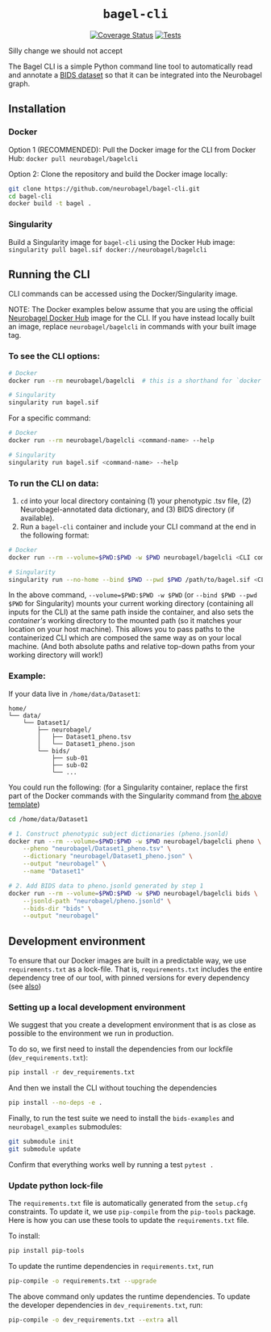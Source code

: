 <div align="center">

# `bagel-cli`
[![Coverage Status](https://coveralls.io/repos/github/neurobagel/bagel-cli/badge.svg?branch=main)](https://coveralls.io/github/neurobagel/bagel-cli?branch=main)
[![Tests](https://github.com/neurobagel/bagel-cli/actions/workflows/test.yml/badge.svg)](https://github.com/neurobagel/bagel-cli/actions/workflows/test.yml)

</div>

Silly change we should not accept

The Bagel CLI is a simple Python command line tool to automatically read and annotate a 
[BIDS dataset](https://bids-specification.readthedocs.io/en/stable/) 
so that it can be integrated into the Neurobagel graph.

## Installation
### Docker
Option 1 (RECOMMENDED): Pull the Docker image for the CLI from Docker Hub: `docker pull neurobagel/bagelcli`

Option 2: Clone the repository and build the Docker image locally:
```bash
git clone https://github.com/neurobagel/bagel-cli.git
cd bagel-cli
docker build -t bagel .
```

### Singularity
Build a Singularity image for `bagel-cli` using the Docker Hub image:  
`singularity pull bagel.sif docker://neurobagel/bagelcli`

## Running the CLI
CLI commands can be accessed using the Docker/Singularity image.

NOTE: The Docker examples below assume that you are using the official [Neurobagel Docker Hub](https://hub.docker.com/u/neurobagel) image for the CLI. 
If you have instead locally built an image, replace `neurobagel/bagelcli` in commands with your built image tag.

### To see the CLI options:
```bash
# Docker
docker run --rm neurobagel/bagelcli  # this is a shorthand for `docker run --rm neurobagel/bagelcli --help

# Singularity
singularity run bagel.sif
```
For a specific command:
```bash
# Docker
docker run --rm neurobagel/bagelcli <command-name> --help

# Singularity
singularity run bagel.sif <command-name> --help
```


### To run the CLI on data:
1. `cd` into your local directory containing (1) your phenotypic .tsv file, (2) Neurobagel-annotated data dictionary, and (3) BIDS directory (if available). 
2. Run a `bagel-cli` container and include your CLI command at the end in the following format:
```bash
# Docker
docker run --rm --volume=$PWD:$PWD -w $PWD neurobagel/bagelcli <CLI command here>

# Singularity
singularity run --no-home --bind $PWD --pwd $PWD /path/to/bagel.sif <CLI command here>
```
In the above command, `--volume=$PWD:$PWD -w $PWD` (or `--bind $PWD --pwd $PWD` for Singularity) mounts your current working directory (containing all inputs for the CLI) at the same path inside the container, and also sets the _container's_ working directory to the mounted path (so it matches your location on your host machine). This allows you to pass paths to the containerized CLI which are composed the same way as on your local machine. (And both absolute paths and relative top-down paths from your working directory will work!)

### Example:  
If your data live in `/home/data/Dataset1`:
```
home/
└── data/
    └── Dataset1/
        ├── neurobagel/
        │   ├── Dataset1_pheno.tsv
        │   └── Dataset1_pheno.json
        └── bids/
            ├── sub-01
            ├── sub-02
            └── ...
```

You could run the following: (for a Singularity container, replace the first part of the Docker commands with the Singularity command from [the above template](#to-run-the-cli-on-data))
```bash
cd /home/data/Dataset1

# 1. Construct phenotypic subject dictionaries (pheno.jsonld)
docker run --rm --volume=$PWD:$PWD -w $PWD neurobagel/bagelcli pheno \
    --pheno "neurobagel/Dataset1_pheno.tsv" \
    --dictionary "neurobagel/Dataset1_pheno.json" \
    --output "neurobagel" \
    --name "Dataset1"

# 2. Add BIDS data to pheno.jsonld generated by step 1
docker run --rm --volume=$PWD:$PWD -w $PWD neurobagel/bagelcli bids \
    --jsonld-path "neurobagel/pheno.jsonld" \
    --bids-dir "bids" \
    --output "neurobagel"
```

## Development environment

To ensure that our Docker images are built in a predictable way,
we use `requirements.txt` as a lock-file.
That is, `requirements.txt` includes the entire dependency tree of our tool,
with pinned versions for every dependency (see [also](https://pip.pypa.io/en/latest/topics/repeatable-installs/#repeatability))


### Setting up a local development environment
We suggest that you create a development environment 
that is as close as possible to the environment we run in production.

To do so, we first need to install the dependencies from our lockfile (`dev_requirements.txt`):

```bash
pip install -r dev_requirements.txt
```

And then we install the CLI without touching the dependencies

```bash
pip install --no-deps -e .
```

Finally, to run the test suite we need to install the `bids-examples` and `neurobagel_examples` submodules:
```bash
git submodule init
git submodule update
```
Confirm that everything works well by running a test
`pytest .`
### Update python lock-file
The `requirements.txt` file is automatically generated from the `setup.cfg`
constraints. To update it, we use `pip-compile` from the `pip-tools` package.
Here is how you can use these tools to update the `requirements.txt` file.

To install:
```bash
pip install pip-tools
```

To update the runtime dependencies in `requirements.txt`, run
```bash
pip-compile -o requirements.txt --upgrade
```

The above command only updates the runtime dependencies.
To update the developer dependencies in `dev_requirements.txt`, run:
```bash
pip-compile -o dev_requirements.txt --extra all
```

